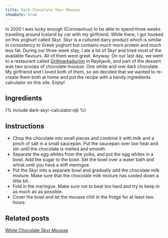 ```yaml
---
title: Dark Chocolate Skyr Mousse
showDate: true
---
```


In 2020 I was lucky enough (Coronavirus) to be able to spend three weeks travelling around Iceland by car with my girlfriend. While there, I got hooked on this yoghurt called Skyr. Skyr is a cultured dairy product which is similar in consistency to Greek yoghurt but contains much more protein and much less fat. During our three week stay, I ate a lot of Skyr and tried most of the available flavours. All of them were great. Anyway. On our last day, we went to a restaurant called [Grillmarkaðurinn](https://www.grillmarkadurinn.is/) in Reykjavik, and part of the dessert was two scoops of chocolate mousse. One white and one dark chocolate. My girlfriend and I loved both of them, so we decided that we wanted to re-create them both at home and put the recipe with a handy ingredients calculator on this site. Enjoy!

## Ingredients

<div class="py-6">
    {% include dark-skyr-calculator.njk %}
</div>

## Instructions

- Chop the chocolate into small pieces and combine it with milk and a pinch of salt in a small saucepan. Put the saucepan over low heat and stir until the chocolate is melted and smooth.
- Separate the egg whites from the yolks, and put the egg whites in a bowl. Add the sugar to the bowl. Set the bowl over a water bath and whisk until you have a stiff meringue.
- Put the Skyr into a separate bowl and gradually add the chocolate milk mixture. Make sure that the chocolate milk mixture has cooled down a little bit.
- Fold in the meringue. Make sure not to beat too hard and try to keep in as much air as possible.
- Cover the bowl and let the mousse chill in the fridge for at least two hours.

## Related posts

[White Chocolate Skyr Mousse](/posts/white-skyr-mousse/)
